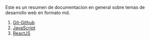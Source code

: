 Este es un resumen de documentacion en general sobre temas de desarrollo web en formato md.


01. [ Git-Github](./00-Bases/00-GitGithub.md)
02. [JavaScript](./01-Fronted/01-JavaScript.md)
03. [ ReactJS](./02-Fronted/02-ReactJS.md)





